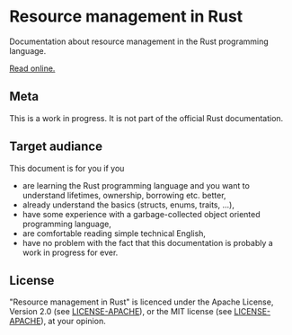 Resource management in Rust
===========================

Documentation about resource management in the Rust programming language.

[Read online.](https://pieterpenninckx.github.io/resource-management-in-rust/)

Meta
----

This is a work in progress. It is not part of the official Rust documentation.

Target audiance
---------------

This document is for you if you

* are learning the Rust programming language and you want to understand 
  lifetimes, ownership, borrowing etc. better,
* already understand the basics (structs, enums, traits, ...),
* have some experience with a garbage-collected object oriented programming
  language,
* are comfortable reading simple technical English,
* have no problem with the fact that this documentation 
  is probably a work in progress for ever.

License
-------

"Resource management in Rust" is licenced under the Apache License, Version 2.0
(see [LICENSE-APACHE](LICENSE-APACHE)), 
or the MIT license (see [LICENSE-APACHE](LICENSE-APACHE)), at your opinion.
